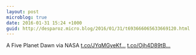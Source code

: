 ```yaml
---
layout: post
microblog: true
date: 2016-01-31 15:24 +1000
guid: http://desparoz.micro.blog/2016/01/31/t693666065633669120.html
---
```

A Five Planet Dawn via NASA [t.co/JYqMGyeKf...](https://t.co/JYqMGyeKfN) [t.co/Ojh4D89tB...](https://t.co/Ojh4D89tBW)
